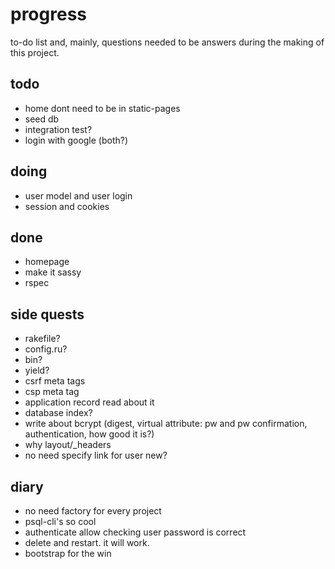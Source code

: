 # progress

to-do list and, mainly, questions needed to be answers during the making of this project.

## todo

- home dont need to be in static-pages
- seed db
- integration test?
- login with google (both?)

## doing

- user model and user login
- session and cookies

## done

- homepage
- make it sassy
- rspec

## side quests

- rakefile?
- config.ru?
- bin?
- yield?
- csrf meta tags
- csp meta tag
- application record read about it
- database index?
- write about bcrypt (digest, virtual attribute: pw and pw confirmation, authentication, how good it is?)
- why layout/_headers
- no need specify link for user new?

## diary

- no need factory for every project
- psql-cli's so cool
- authenticate allow checking user password is correct
- delete and restart. it will work.
- bootstrap for the win